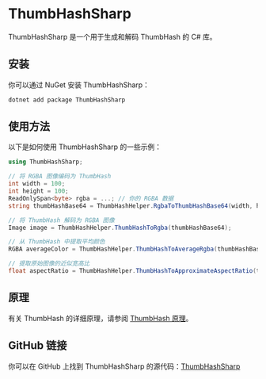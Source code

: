 # ThumbHashSharp

ThumbHashSharp 是一个用于生成和解码 ThumbHash 的 C# 库。

## 安装

你可以通过 NuGet 安装 ThumbHashSharp：

```bash
dotnet add package ThumbHashSharp
```

## 使用方法

以下是如何使用 ThumbHashSharp 的一些示例：

```csharp
using ThumbHashSharp;

// 将 RGBA 图像编码为 ThumbHash
int width = 100;
int height = 100;
ReadOnlySpan<byte> rgba = ...; // 你的 RGBA 数据
string thumbHashBase64 = ThumbHashHelper.RgbaToThumbHashBase64(width, height, rgba);

// 将 ThumbHash 解码为 RGBA 图像
Image image = ThumbHashHelper.ThumbHashToRgba(thumbHashBase64);

// 从 ThumbHash 中提取平均颜色
RGBA averageColor = ThumbHashHelper.ThumbHashToAverageRgba(thumbHashBase64);

// 提取原始图像的近似宽高比
float aspectRatio = ThumbHashHelper.ThumbHashToApproximateAspectRatio(thumbHashBase64);
```

## 原理

有关 ThumbHash 的详细原理，请参阅 [ThumbHash 原理](https://evanw.github.io/thumbhash/#:~:text=ThumbHash%20generates%20an%20image)。

## GitHub 链接

你可以在 GitHub 上找到 ThumbHashSharp 的源代码：[ThumbHashSharp](https://github.com/SunSi12138/ThumbHashSharp)
